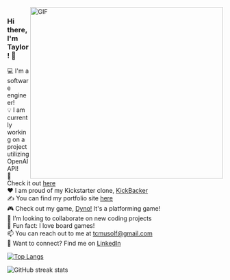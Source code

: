 <img align="right" alt="GIF" src="https://user-images.githubusercontent.com/71670060/116963039-97e0e880-ac5c-11eb-96ee-f314fa4f9d1d.gif" width="450" height="400" />

### Hi there, I'm Taylor! 👋

💻 I'm a software engineer! <br/>
💡 I am currently working on a project utilizing OpenAI API! <br/>
:eyes: Check it out [here][chatai] <br/>
❤️ I am proud of my Kickstarter clone, [KickBacker][kickbacker] <br/>
✍ You can find my portfolio site [here][portfolio] <br/>
🎮 Check out my game, [Dyno!][dyno] It's a platforming game! <br/>
:rocket: I’m looking to collaborate on new coding projects <br/>
🎲 Fun fact: I love board games! <br/>
📫 You can reach out to me at tcmusolf@gmail.com <br/>
🔗 Want to connect? Find me on [LinkedIn][linkedin] <br/>

[![Top Langs](https://github-readme-stats.vercel.app/api/top-langs/?username=taylormusolf&layout=compact)](https://github.com/anuraghazra/github-readme-stats)

<!-- ![GitHub stats](https://github-readme-stats.vercel.app/api?username=taylormusolf&show_icons=true)   -->

![GitHub streak stats](https://github-readme-streak-stats.herokuapp.com/?user=taylormusolf)  
  
[chatai]: https://chat-with-ai-app-d519911d76bc.herokuapp.com/
[linkedin]: https://www.linkedin.com/in/taylor-musolf/
[portfolio]: https://taylormusolf.github.io
[angellist]: https://angel.co/u/taylor-musolf
[kickbacker]: https://kickbacker.herokuapp.com/
[dyno]: https://dyno.taylormusolf.com/
